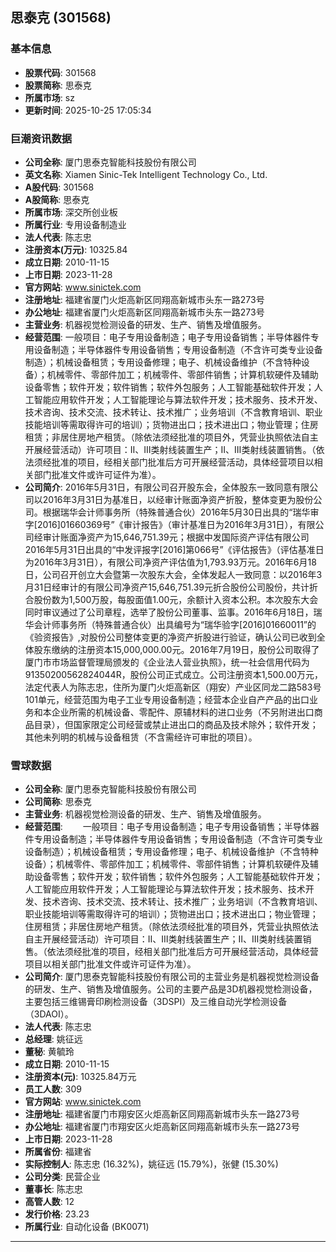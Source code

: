## 思泰克 (301568)

### 基本信息

- **股票代码**: 301568
- **股票简称**: 思泰克
- **所属市场**: sz
- **更新时间**: 2025-10-25 17:05:34

### 巨潮资讯数据

- **公司全称**: 厦门思泰克智能科技股份有限公司
- **英文名称**: Xiamen Sinic-Tek Intelligent Technology Co., Ltd.
- **A股代码**: 301568
- **A股简称**: 思泰克
- **所属市场**: 深交所创业板
- **所属行业**: 专用设备制造业
- **法人代表**: 陈志忠
- **注册资本(万元)**: 10325.84
- **成立日期**: 2010-11-15
- **上市日期**: 2023-11-28
- **官方网站**: www.sinictek.com
- **注册地址**: 福建省厦门火炬高新区同翔高新城市头东一路273号
- **办公地址**: 福建省厦门火炬高新区同翔高新城市头东一路273号
- **主营业务**: 机器视觉检测设备的研发、生产、销售及增值服务。
- **经营范围**: 一般项目：电子专用设备制造；电子专用设备销售；半导体器件专用设备制造；半导体器件专用设备销售；专用设备制造（不含许可类专业设备制造）；机械设备租赁；专用设备修理；电子、机械设备维护（不含特种设备）；机械零件、零部件加工；机械零件、零部件销售；计算机软硬件及辅助设备零售；软件开发；软件销售；软件外包服务；人工智能基础软件开发；人工智能应用软件开发；人工智能理论与算法软件开发；技术服务、技术开发、技术咨询、技术交流、技术转让、技术推广；业务培训（不含教育培训、职业技能培训等需取得许可的培训）；货物进出口；技术进出口；物业管理；住房租赁；非居住房地产租赁。（除依法须经批准的项目外，凭营业执照依法自主开展经营活动）许可项目：Ⅱ、Ⅲ类射线装置生产；Ⅱ、Ⅲ类射线装置销售。（依法须经批准的项目，经相关部门批准后方可开展经营活动，具体经营项目以相关部门批准文件或许可证件为准）。
- **公司简介**: 2016年5月31日，有限公司召开股东会，全体股东一致同意有限公司以2016年3月31日为基准日，以经审计账面净资产折股，整体变更为股份公司。根据瑞华会计师事务所（特殊普通合伙）2016年5月30日出具的“瑞华审字[2016]01660369号”《审计报告》（审计基准日为2016年3月31日），有限公司经审计账面净资产为15,646,751.39元；根据中发国际资产评估有限公司2016年5月31日出具的“中发评报字[2016]第066号”《评估报告》（评估基准日为2016年3月31日），有限公司净资产评估值为1,793.93万元。2016年6月18日，公司召开创立大会暨第一次股东大会，全体发起人一致同意：以2016年3月31日经审计的有限公司净资产15,646,751.39元折合股份公司股份，共计折合股份数为1,500万股，每股面值1.00元，余额计入资本公积。本次股东大会同时审议通过了公司章程，选举了股份公司董事、监事。2016年6月18日，瑞华会计师事务所（特殊普通合伙）出具编号为“瑞华验字[2016]01660011”的《验资报告》,对股份公司整体变更的净资产折股进行验证，确认公司已收到全体股东缴纳的注册资本15,000,000.00元。2016年7月19日，股份公司取得了厦门市市场监督管理局颁发的《企业法人营业执照》，统一社会信用代码为91350200562824044R，股份公司正式成立。公司注册资本1,500.00万元，法定代表人为陈志忠，住所为厦门火炬高新区（翔安）产业区同龙二路583号101单元，经营范围为电子工业专用设备制造；经营本企业自产产品的出口业务和本企业所需的机械设备、零配件、原辅材料的进口业务（不另附进出口商品目录），但国家限定公司经营或禁止进出口的商品及技术除外；软件开发；其他未列明的机械与设备租赁（不含需经许可审批的项目）。

### 雪球数据

- **公司全称**: 厦门思泰克智能科技股份有限公司
- **公司简称**: 思泰克
- **主营业务**: 机器视觉检测设备的研发、生产、销售及增值服务。
- **经营范围**: 　　一般项目：电子专用设备制造；电子专用设备销售；半导体器件专用设备制造；半导体器件专用设备销售；专用设备制造（不含许可类专业设备制造）；机械设备租赁；专用设备修理；电子、机械设备维护（不含特种设备）；机械零件、零部件加工；机械零件、零部件销售；计算机软硬件及辅助设备零售；软件开发；软件销售；软件外包服务；人工智能基础软件开发；人工智能应用软件开发；人工智能理论与算法软件开发；技术服务、技术开发、技术咨询、技术交流、技术转让、技术推广；业务培训（不含教育培训、职业技能培训等需取得许可的培训）；货物进出口；技术进出口；物业管理；住房租赁；非居住房地产租赁。（除依法须经批准的项目外，凭营业执照依法自主开展经营活动）许可项目：Ⅱ、Ⅲ类射线装置生产；Ⅱ、Ⅲ类射线装置销售。（依法须经批准的项目，经相关部门批准后方可开展经营活动，具体经营项目以相关部门批准文件或许可证件为准）。
- **公司简介**: 厦门思泰克智能科技股份有限公司的主营业务是机器视觉检测设备的研发、生产、销售及增值服务。公司的主要产品是3D机器视觉检测设备，主要包括三维锡膏印刷检测设备（3DSPI）及三维自动光学检测设备（3DAOI）。
- **法人代表**: 陈志忠
- **总经理**: 姚征远
- **董秘**: 黄毓玲
- **成立日期**: 2010-11-15
- **注册资本(元)**: 10325.84万元
- **员工人数**: 309
- **官方网站**: www.sinictek.com
- **注册地址**: 福建省厦门市翔安区火炬高新区同翔高新城市头东一路273号
- **办公地址**: 福建省厦门市翔安区火炬高新区同翔高新城市头东一路273号
- **上市日期**: 2023-11-28
- **所属省份**: 福建省
- **实际控制人**: 陈志忠 (16.32%)，姚征远 (15.79%)，张健 (15.30%)
- **公司分类**: 民营企业
- **董事长**: 陈志忠
- **高管人数**: 12
- **发行价格**: 23.23
- **所属行业**: 自动化设备 (BK0071)

---